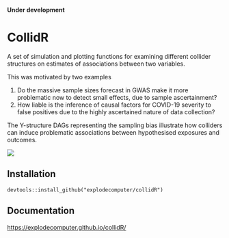 

**Under development**

# CollidR

A set of simulation and plotting functions for examining different collider structures on estimates of associations between two variables.

This was motivated by two examples

1. Do the massive sample sizes forecast in GWAS make it more problematic now to detect small effects, due to sample ascertainment?
2. How liable is the inference of causal factors for COVID-19 severity to false positives due to the highly ascertained nature of data collection?

The Y-structure DAGs representing the sampling bias illustrate how colliders can induce problematic associations between hypothesised exposures and outcomes.

<img src="https://drive.google.com/uc?id=15heO4ms7ra9g2yl0OYxVU5UwetU-Tnmu"/>



## Installation

```
devtools::install_github("explodecomputer/collidR")
```

## Documentation

https://explodecomputer.github.io/collidR/
